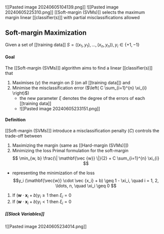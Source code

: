![[Pasted image 20240605104139.png]]
![[Pasted image 20240605225310.png]]
[[Soft-margin (SVMs)]] selects the maximum margin linear [[classifier(s)]] with partial misclassifications allowed
## Soft-margin Maximization
Given a set of [[training data]] $S = ((x_1, y_1), \ldots, (x_n, y_n)), y_i \in \{+1, -1\}$
#### Goal
The [[Soft-margin (SVMs)]] algorithm aims to find a linear [[classifier(s)]] that
1. Maximises ($\gamma$) the margin on $S$ (on all [[training data]]) and
2. Minimise the misclassification error ($\left( C \sum_{i=1}^{n} \xi_{i} \right)$)
	- the new parameter $\xi$ denotes the degree of the errors of each [[training data]]
	- ![[Pasted image 20240605233151.png]]
#### Definition
[[Soft-margin (SVMs)]] introduce a misclassification penalty ($C$) controls the trade-off between
1. Maximizing the margin (same as [[Hard-margin (SVMs)]])
2. Minimizing the loss
Primal formulation for the soft-margin
$$
\min_{w, b} \frac{\| \mathbf{\vec {w}} \|}{2} + C \sum_{i=1}^{n} \xi_{i}
$$
- representing the minimization of the loss 
$$y_i (\mathbf{\vec{w}} \cdot \vec {x_i} + b) \geq 1 - \xi_i, \quad i = 1, 2, \ldots, n, \quad \xi_i \geq 0
$$
1. If $(\mathbf{w} \cdot \mathbf{x}_i + b)y_i \geq 1$ then $\xi_i = 0$
2. If $(\mathbf{w} \cdot \mathbf{x}_i + b)y_i < 1$ then $\xi_i = 0$
##### [[Slack Variables]]
![[Pasted image 20240605234014.png]]